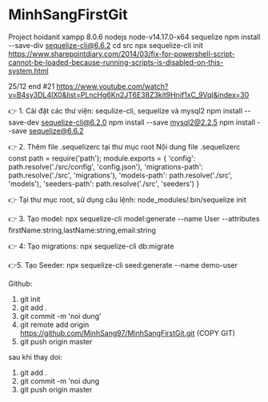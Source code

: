 # MinhSangFirstGit
Project hoidanit
xampp 8.0.6
nodejs node-v14.17.0-x64
sequelize npm install --save-div sequelize-cli@6.6.2
cd src
npx sequelize-cli init
https://www.sharepointdiary.com/2014/03/fix-for-powershell-script-cannot-be-loaded-because-running-scripts-is-disabled-on-this-system.html

25/12 end #21 https://www.youtube.com/watch?v=B4sy3DL4IX0&list=PLncHg6Kn2JT6E38Z3kit9Hnif1xC_9VqI&index=30

👉 1. Cài đặt các thư viện: sequlize-cli, sequelize và mysql2
npm install --save-dev sequelize-cli@6.2.0
npm install --save mysql2@2.2.5
npm install --save sequelize@6.6.2

👉 2. Thêm file .sequelizerc tại thư mục root
Nội dung file .sequelizerc
const path = require('path');
module.exports = {
  'config': path.resolve('./src/config', 'config.json'),
  'migrations-path': path.resolve('./src', 'migrations'),
  'models-path': path.resolve('./src', 'models'),
  'seeders-path': path.resolve('./src', 'seeders')
}

👉 Tại thư mục root, sử dụng câu lệnh: node_modules/.bin/sequelize init

👉 3. Tạo model: 
npx sequelize-cli model:generate --name User --attributes firstName:string,lastName:string,email:string

👉 4: Tạo migrations:
npx sequelize-cli db:migrate

👉5. Tạo Seeder: npx sequelize-cli seed:generate --name demo-user



Github:

1. git init
2. git add .
3. git commit -m 'noi dung'
4. git remote add origin https://github.com/MinhSang97/MinhSangFirstGit.git (COPY GIT)
5. git push origin master 

sau khi thay doi:
1. git add .
2. git commit -m 'noi dung
3. git push origin master 
